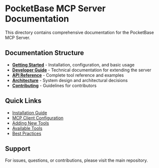 # PocketBase MCP Server Documentation

This directory contains comprehensive documentation for the PocketBase MCP Server.

## Documentation Structure

- **[Getting Started](./getting-started.md)** - Installation, configuration, and basic usage
- **[Developer Guide](./developer-guide.md)** - Technical documentation for extending the server
- **[API Reference](./api-reference.md)** - Complete tool reference and examples
- **[Architecture](./architecture.md)** - System design and architectural decisions
- **[Contributing](./contributing.md)** - Guidelines for contributors

## Quick Links

- [Installation Guide](./getting-started.md#installation)
- [MCP Client Configuration](./getting-started.md#mcp-client-configuration)
- [Adding New Tools](./developer-guide.md#step-by-step-guide-to-add-a-new-tool)
- [Available Tools](./api-reference.md#available-tools)
- [Best Practices](./developer-guide.md#best-practices)

## Support

For issues, questions, or contributions, please visit the main repository.